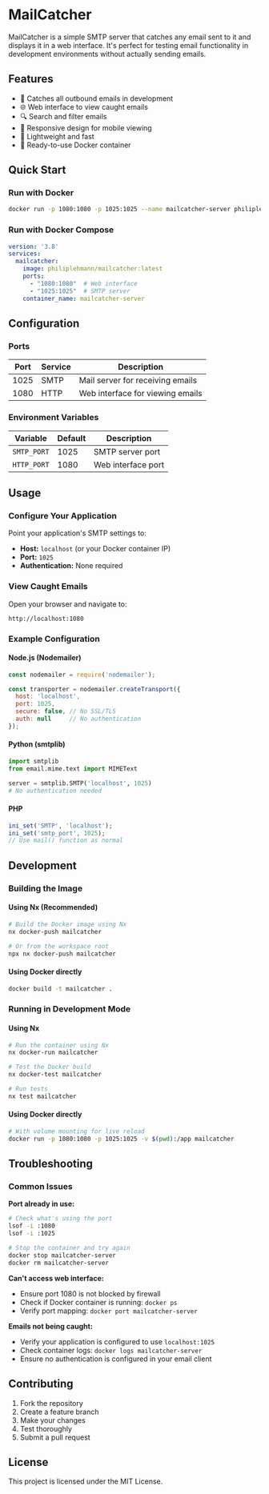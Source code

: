 # MailCatcher

MailCatcher is a simple SMTP server that catches any email sent to it and displays it in a web interface. It's perfect for testing email functionality in development environments without actually sending emails.

## Features

- 📧 Catches all outbound emails in development
- 🌐 Web interface to view caught emails
- 🔍 Search and filter emails
- 📱 Responsive design for mobile viewing
- 🚀 Lightweight and fast
- 🐳 Ready-to-use Docker container

## Quick Start

### Run with Docker

```bash
docker run -p 1080:1080 -p 1025:1025 --name mailcatcher-server philiplehmann/mailcatcher:latest
```

### Run with Docker Compose

```yaml
version: '3.8'
services:
  mailcatcher:
    image: philiplehmann/mailcatcher:latest
    ports:
      - "1080:1080"  # Web interface
      - "1025:1025"  # SMTP server
    container_name: mailcatcher-server
```

## Configuration

### Ports

| Port | Service | Description |
|------|---------|-------------|
| 1025 | SMTP | Mail server for receiving emails |
| 1080 | HTTP | Web interface for viewing emails |

### Environment Variables

| Variable | Default | Description |
|----------|---------|-------------|
| `SMTP_PORT` | 1025 | SMTP server port |
| `HTTP_PORT` | 1080 | Web interface port |

## Usage

### Configure Your Application

Point your application's SMTP settings to:
- **Host:** `localhost` (or your Docker container IP)
- **Port:** `1025`
- **Authentication:** None required

### View Caught Emails

Open your browser and navigate to:
```
http://localhost:1080
```

### Example Configuration

#### Node.js (Nodemailer)
```javascript
const nodemailer = require('nodemailer');

const transporter = nodemailer.createTransport({
  host: 'localhost',
  port: 1025,
  secure: false, // No SSL/TLS
  auth: null     // No authentication
});
```

#### Python (smtplib)
```python
import smtplib
from email.mime.text import MIMEText

server = smtplib.SMTP('localhost', 1025)
# No authentication needed
```

#### PHP
```php
ini_set('SMTP', 'localhost');
ini_set('smtp_port', 1025);
// Use mail() function as normal
```

## Development

### Building the Image

#### Using Nx (Recommended)
```bash
# Build the Docker image using Nx
nx docker-push mailcatcher

# Or from the workspace root
npx nx docker-push mailcatcher
```

#### Using Docker directly
```bash
docker build -t mailcatcher .
```

### Running in Development Mode

#### Using Nx
```bash
# Run the container using Nx
nx docker-run mailcatcher

# Test the Docker build
nx docker-test mailcatcher

# Run tests
nx test mailcatcher
```

#### Using Docker directly
```bash
# With volume mounting for live reload
docker run -p 1080:1080 -p 1025:1025 -v $(pwd):/app mailcatcher
```

## Troubleshooting

### Common Issues

**Port already in use:**
```bash
# Check what's using the port
lsof -i :1080
lsof -i :1025

# Stop the container and try again
docker stop mailcatcher-server
docker rm mailcatcher-server
```

**Can't access web interface:**
- Ensure port 1080 is not blocked by firewall
- Check if Docker container is running: `docker ps`
- Verify port mapping: `docker port mailcatcher-server`

**Emails not being caught:**
- Verify your application is configured to use `localhost:1025`
- Check container logs: `docker logs mailcatcher-server`
- Ensure no authentication is configured in your email client

## Contributing

1. Fork the repository
2. Create a feature branch
3. Make your changes
4. Test thoroughly
5. Submit a pull request

## License

This project is licensed under the MIT License.

